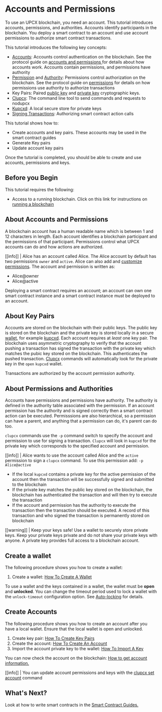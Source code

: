---
---

# Accounts and Permissions

To use an UPCX blockchain, you need an account. This tutorial introduces accounts, permissions, and authorities. Accounts identify participants in the blockchain. You deploy a smart contract to an account and use account permissions to authorize smart contract transactions.

This tutorial introduces the following key concepts:

- [Accounts](#): Accounts control authentication on the blockchain. See the protocol guide on [accounts and permissions ](#) for details about how accounts work. Accounts contain permissions, and permissions have authority
- [Permission](#) and [Authority](#): Permissions control authorization on the blockchain. See the protocol guide on [permissions](#) for details on how permissions use authority to authorize transactions
- Key Pairs: Paired [public key](#) and [private key](#) cryptographic keys.
- [Clupcx](#): The command line tool to send commands and requests to nodupcx
- [Kupcxd](#): A local secure store for private keys
- [Signing Transactions](#): Authorizing smart contract action calls

This tutorial shows how to:

- Create accounts and key pairs. These accounts may be used in the smart contract guides
- Generate Key pairs
- Update account key pairs

Once the tutorial is completed, you should be able to create and use accounts, permissions and keys.

## Before you Begin

This tutorial requires the following:

- Access to a running blockchain. Click on this link for instructions on [running a blockchain](10_running-a-blockchain.md)

## About Accounts and Permissions

A blockchain account has a human readable name which is between 1 and 12 characters in length. Each account identifies a blockchain participant and the permissions of that participant. Permissions control what UPCX accounts can do and how actions are authorized.

[[info]]
| Alice has an account called Alice. The Alice account by default has two permissions `owner` and `active`. Alice can also add and [customize permissions](#).
The account and permission is written as:

- Alice@owner
- Alice@active

Deploying a smart contract requires an account; an account can own one smart contract instance and a smart contract instance must be deployed to an account.

## About Key Pairs

Accounts are stored on the blockchain with their public keys. The public key is stored on the blockchain and the private key is stored locally in a secure [wallet](#), for example [kupcxd](#). Each account requires at _least_ one key pair. The blockchain uses asymmetric cryptography to verify that the account pushing a transaction has signed the transaction with the private key which matches the pubic key stored on the blockchain. This authenticates the pushed transaction. [Clupcx](#) commands will automatically look for the private key in the `open` `kupcxd` wallet.

Transactions are authorized by the account permission authority.

## About Permissions and Authorities

Accounts have permissions and permissions have authority. The authority is defined in the authority table associated with the permission. If an account permission has the authority and is signed correctly then a smart contract action can be executed.
Permisssions are also hierarchical, so a permission can have a parent, and anything that a permission can do, it's parent can do too.

`clupcx` commands use the `-p` command switch to specify the account and permission to use for signing a transaction. `Clupcx` will look in `kupcxd` for the private key which corresponds to the specified account and permission.

[[info]]
| Alice wants to use the account called Alice and the `active` permission to sign a `clupcx` command. To use this permission add: `-p Alice@active`

- If the local `kupcxd` contains a private key for the active permission of the account then the transaction will be successfully signed and submitted to the blockchain
- If the private key matches the public key stored on the blockchain, the blockchain has authenticated the transaction and will then try to execute the transaction
- If the account and permission has the authority to execute the transaction then the transaction should be executed. A record of this transaction and who signed the transaction is permanently stored on blockchain

[[warning]]
| Keep your keys safe! Use a wallet to securely store private keys. Keep your private keys private and do not share your private keys with anyone. A private key provides full access to a blockchain account.

## Create a wallet

The following procedure shows you how to create a wallet:

1. Create a wallet: [How To Create A Wallet](https://developers.upcx.io/manuals/upcx/latest/clupcx/how-to-guides/how-to-create-a-wallet)

To use a wallet and the keys contained in a wallet, the wallet must be **open** and **unlocked**. You can change the timeout period used to lock a wallet with the `unlock-timeout` configuration option. See [Auto-locking](https://developers.upcx.io/manuals/upcx/latest/kupcxd/usage#auto-locking) for details.

## Create Accounts

The following procedure shows you how to create an account after you have a local wallet. Ensure that the local wallet is open and unlocked.

1. Create key pair: [How To Create Key Pairs](https://developers.upcx.io/manuals/upcx/latest/clupcx/how-to-guides/how-to-create-key-pairs)
2. Create the account: [How To Create An Account](https://developers.upcx.io/manuals/upcx/latest/clupcx/how-to-guides/how-to-create-an-account)
3. Import the account private key to the wallet: [How To Import A Key](https://developers.upcx.io/manuals/upcx/latest/clupcx/how-to-guides/how-to-import-a-key)

You can now check the account on the blockchain: [How to get account information.](https://developers.upcx.io/manuals/upcx/latest/clupcx/how-to-guides/how-to-get-account-information)

[[info]]
| You can update account permissions and keys with the [clupcx set account](https://developers.upcx.io/manuals/upcx/latest/clupcx/command-reference/set/set-account) command

## What's Next?

Look at how to write smart contracts in the [Smart Contract Guides.](../introduction.md)
